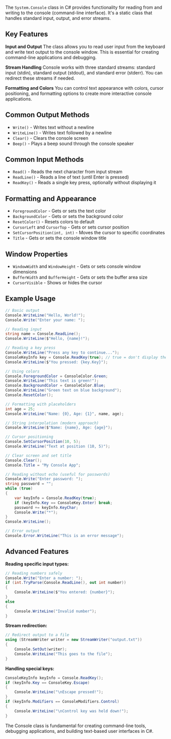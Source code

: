 The `System.Console` class in C# provides functionality for reading from and writing to the console (command-line interface). It's a static class that handles standard input, output, and error streams.

## Key Features

**Input and Output** The class allows you to read user input from the keyboard and write text output to the console window. This is essential for creating command-line applications and debugging.

**Stream Handling** Console works with three standard streams: standard input (stdin), standard output (stdout), and standard error (stderr). You can redirect these streams if needed.

**Formatting and Colors** You can control text appearance with colors, cursor positioning, and formatting options to create more interactive console applications.

## Common Output Methods

- `Write()` - Writes text without a newline
- `WriteLine()` - Writes text followed by a newline
- `Clear()` - Clears the console screen
- `Beep()` - Plays a beep sound through the console speaker

## Common Input Methods

- `Read()` - Reads the next character from input stream
- `ReadLine()` - Reads a line of text (until Enter is pressed)
- `ReadKey()` - Reads a single key press, optionally without displaying it

## Formatting and Appearance

- `ForegroundColor` - Gets or sets the text color
- `BackgroundColor` - Gets or sets the background color
- `ResetColor()` - Resets colors to default
- `CursorLeft` and `CursorTop` - Gets or sets cursor position
- `SetCursorPosition(int, int)` - Moves the cursor to specific coordinates
- `Title` - Gets or sets the console window title

## Window Properties

- `WindowWidth` and `WindowHeight` - Gets or sets console window dimensions
- `BufferWidth` and `BufferHeight` - Gets or sets the buffer area size
- `CursorVisible` - Shows or hides the cursor

## Example Usage

```csharp
// Basic output
Console.WriteLine("Hello, World!");
Console.Write("Enter your name: ");

// Reading input
string name = Console.ReadLine();
Console.WriteLine($"Hello, {name}!");

// Reading a key press
Console.WriteLine("Press any key to continue...");
ConsoleKeyInfo key = Console.ReadKey(true); // true = don't display the key
Console.WriteLine($"You pressed: {key.Key}");

// Using colors
Console.ForegroundColor = ConsoleColor.Green;
Console.WriteLine("This text is green!");
Console.BackgroundColor = ConsoleColor.Blue;
Console.WriteLine("Green text on blue background");
Console.ResetColor();

// Formatting with placeholders
int age = 25;
Console.WriteLine("Name: {0}, Age: {1}", name, age);

// String interpolation (modern approach)
Console.WriteLine($"Name: {name}, Age: {age}");

// Cursor positioning
Console.SetCursorPosition(10, 5);
Console.WriteLine("Text at position (10, 5)");

// Clear screen and set title
Console.Clear();
Console.Title = "My Console App";

// Reading without echo (useful for passwords)
Console.Write("Enter password: ");
string password = "";
while (true)
{
    var keyInfo = Console.ReadKey(true);
    if (keyInfo.Key == ConsoleKey.Enter) break;
    password += keyInfo.KeyChar;
    Console.Write("*");
}
Console.WriteLine();

// Error output
Console.Error.WriteLine("This is an error message");
```

## Advanced Features

**Reading specific input types:**

```csharp
// Reading numbers safely
Console.Write("Enter a number: ");
if (int.TryParse(Console.ReadLine(), out int number))
{
    Console.WriteLine($"You entered: {number}");
}
else
{
    Console.WriteLine("Invalid number");
}
```

**Stream redirection:**

```csharp
// Redirect output to a file
using (StreamWriter writer = new StreamWriter("output.txt"))
{
    Console.SetOut(writer);
    Console.WriteLine("This goes to the file");
}
```

**Handling special keys:**

```csharp
ConsoleKeyInfo keyInfo = Console.ReadKey();
if (keyInfo.Key == ConsoleKey.Escape)
{
    Console.WriteLine("\nEscape pressed!");
}
if (keyInfo.Modifiers == ConsoleModifiers.Control)
{
    Console.WriteLine("\nControl key was held down!");
}
```

The Console class is fundamental for creating command-line tools, debugging applications, and building text-based user interfaces in C#.